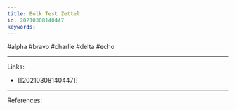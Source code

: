 ```yaml
---
title: Bulk Test Zettel
id: 20210308140447
keywords:
---
```

#alpha #bravo #charlie #delta #echo

---
Links:

- [[20210308140447]]

---
References:
